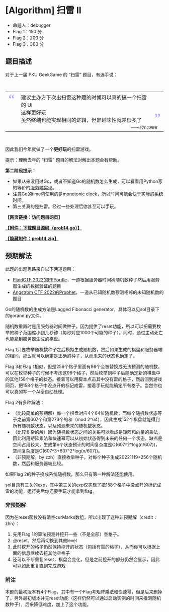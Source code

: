 # [Algorithm] 扫雷 II

- 命题人：debugger
- Flag 1：150 分
- Flag 2：200 分
- Flag 3：300 分

## 题目描述

<p>对于上一届 PKU GeekGame 的 “扫雷” 题目，有选手说：</p>
<p><br></p>
<table role="presentation" style="margin:auto; display:table; border-collapse: collapse; border: none; background-color: transparent; width: auto;"><tr>
<td style="width: 20px; vertical-align: top; border: none; color: #B2B7F2; font-size: 40px; font-family: &#39;Times New Roman&#39;, Times, serif; font-weight: bold; line-height: .6em; text-align: left; padding: 10px; text-orientation: upright">“
</td>
<td style="vertical-align: top; border: none; padding: 4px 10px;">建议主办方下次出扫雷这种题的时候可以真的搞一个扫雷的 UI<br />这样更好玩<br />虽然终端也能实现相同的逻辑，但是趣味性就差很多了</td>
<td style="width: 20px; vertical-align: bottom; border: none; color: #B2B7F2; font-size: 40px; font-family: &#39;Times New Roman&#39;, Times, serif; font-weight: bold; line-height: .6em; text-align: right; padding: 10px; text-orientation: upright">”
</td></tr>
<tr>
<td colspan="3" class="cquotecite" style="border: none; padding-right: 4%; font-size: smaller; text-align: right;"><cite>——zzh1996</cite>
</td></tr></table>
<p><br></p>
<p>因此我们今年就做了一个<strong>更好玩</strong>的扫雷游戏。</p>
<p>提示：理解去年的 “扫雷” 题目的解法对解出本题会有帮助。</p>
<div class="well">
<p><strong>第二阶段提示：</strong></p>
<ul>
<li>如果从来没用过Go，或者不知道Go的随机数怎么生成，可以看看用Python写的等价的<a target="_blank" rel="noopener noreferrer" href="/service/attachment/prob14/prob14.zip">服务端实现</a>。</li>
<li>注意Go的time包使用的是monotonic clock，所以时间可能会快于实际的系统时间。</li>
<li>第三关真的是扫雷。经过一些处理后你甚至可以手玩。</li>
</ul>
</div>
<!--styling from https://zh.wikipedia.org/wiki/Template:Cquote, CC BY-SA 3.0-->

**【网页链接：访问题目网页】**

**[【附件：下载题目源码（prob14.go）】](attachment/prob14.go)**

**[【隐藏附件：prob14.zip】](attachment/prob14.zip)**

## 预期解法

此题的出题思路来自以下两道题目：
- [PlaidCTF 2022的PPPordle](https://ctftime.org/writeup/33231)，一道根据服务器时间猜随机数种子然后用服务器生成的数据验证的题目
- [Angstrom CTF 2022的Prophet](https://chovid99.github.io/posts/angstrom-ctf-2022/)，一道从已知随机数预测相邻的未知随机数的题目

Go的随机数的生成方法是Lagged Fibonacci generator，具体可以见sol目录下的gorand.py文件。

随机数重置时是用服务器时间做种子。因为提供了reset功能，所以可以把需要枚举的种子范围缩小到几秒钟（每秒对应1000个可能的种子）。同时，通过主动死亡也能拿到服务器生成的棋盘。

Flag 1只要枚举随机数种子之后模拟生成随机数，然后如果生成的棋盘和服务器端的相同，那么就可以确定是正确的种子，从而未来的状态也确定了。

Flag 3和Flag 1相似，但是256个格子里面有98个会被替换成无法预测的随机数。可以在枚举种子的时候不考虑这98个格子，然后枚举到种子后能确定新的棋盘中的其他158个格子的状态。接着可以用脚本点击其中没有雷的格子，然后回到游戏网页，把158个格子中没点开的标记成雷，接着手玩就能确定所有格子。当然你也可以真的写一个AI全自动处理。

Flag 2有多种解法：
- （比较简单的预期解）每一个棋盘对应4个64位随机数，而每个随机数状态等于之前第607个和第273个的和（mod 2^64），因此生成152个棋盘就能得到所有随机数状态，以及预测未来的随机数状态。
- （比较复杂的解）因为随机数状态之间的关系可以看成是矩阵和向量的乘法，因此利用矩阵乘法和快速幂可以从初始状态得到未来的任何一个状态。缺点是空间占用较大，生成第n个状态预计的时间复杂度是O(607^2\*log(n/607))，空间复杂度是O(607^3+607^2\*log(n/607))。
- （非预期解，by zzh）直接枚举种子，对每个种子生成20221119+256个随机数，然后和服务器端比较。

如果Flag 2的种子换成系统随机数，那么只有第一种解法还能使用。

sol目录有三关的exp，其中第三关的exp仅实现了把158个格子中没点开的标记成雷的功能，运行完后你还要手玩才能拿到flag。

### 非预期解

因为在reset函数没有清空curMarks数组，所以出现了这种非预期解（credit：zhn）：
1. 先用Flag 1的算法预测并挖开一些（不是全部）空格子。
2. 点reset，然后再切换到其他level
3. 此时挖开的格子仍然保持挖开的状态（包括有雷的格子），从而你可以根据上面的信息继续去挖其他空格子
4. 还可以不断重复reset，棋盘会变化，但是之前挖开的部分仍然会显示，因此可以如此重复直到完成游戏

### 附注

本题的最初版本有4个Flag，其中有一个Flag考矩阵乘法和快速幂，但是后来删掉了。另外最初版本并无reset功能（这样仍然可以通过启动实例的时间来推测随机数种子），后来降低难度，加上了这个功能。
